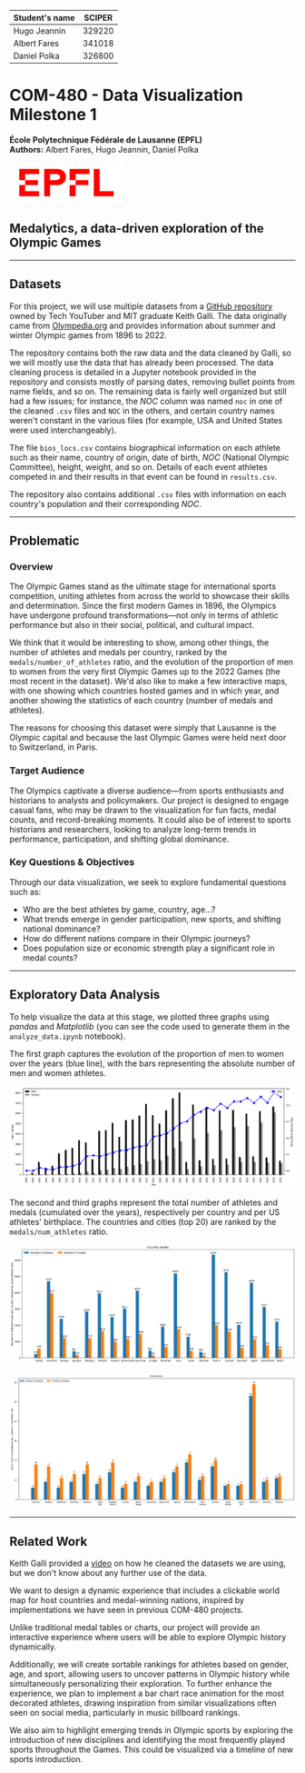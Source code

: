 | Student's name | SCIPER |
| -------------- | ------ |
| Hugo Jeannin | 329220 |
| Albert Fares | 341018 |
| Daniel Polka | 326800 |

# COM-480 - Data Visualization Milestone 1  
**École Polytechnique Fédérale de Lausanne (EPFL)**  
**Authors:** Albert Fares, Hugo Jeannin, Daniel Polka  


<img src="res/logo-epfl.png" alt="EPFL Logo" width="200">


## Medalytics, a data-driven exploration of the Olympic Games

---

## Datasets

For this project, we will use multiple datasets from a [GitHub repository](https://github.com/KeithGalli/Olympics-Dataset/tree/master?tab=readme-ov-file) owned by Tech YouTuber and MIT graduate Keith Galli. The data originally came from [Olympedia.org](https://www.olympedia.org/) and provides information about summer and winter Olympic games from 1896 to 2022.

The repository contains both the raw data and the data cleaned by Galli, so we will mostly use the data that has already been processed. The data cleaning process is detailed in a Jupyter notebook provided in the repository and consists mostly of parsing dates, removing bullet points from name fields, and so on. The remaining data is fairly well organized but still had a few issues; for instance, the *NOC* column was named `noc` in one of the cleaned `.csv` files and `NOC` in the others, and certain country names weren't constant in the various files (for example, USA and United States were used interchangeably).

The file `bios_locs.csv` contains biographical information on each athlete such as their name, country of origin, date of birth, *NOC* (National Olympic Committee), height, weight, and so on. Details of each event athletes competed in and their results in that event can be found in `results.csv`.

The repository also contains additional `.csv` files with information on each country's population and their corresponding *NOC*.

---

## Problematic

### Overview

The Olympic Games stand as the ultimate stage for international sports competition, uniting athletes from across the world to showcase their skills and determination. Since the first modern Games in 1896, the Olympics have undergone profound transformations—not only in terms of athletic performance but also in their social, political, and cultural impact.

We think that it would be interesting to show, among other things, the number of athletes and medals per country, ranked by the `medals/number_of_athletes` ratio, and the evolution of the proportion of men to women from the very first Olympic Games up to the 2022 Games (the most recent in the dataset). We'd also like to make a few interactive maps, with one showing which countries hosted games and in which year, and another showing the statistics of each country (number of medals and athletes).

The reasons for choosing this dataset were simply that Lausanne is the Olympic capital and because the last Olympic Games were held next door to Switzerland, in Paris.

### Target Audience

The Olympics captivate a diverse audience—from sports enthusiasts and historians to analysts and policymakers. Our project is designed to engage casual fans, who may be drawn to the visualization for fun facts, medal counts, and record-breaking moments. It could also be of interest to sports historians and researchers, looking to analyze long-term trends in performance, participation, and shifting global dominance.

### Key Questions & Objectives

Through our data visualization, we seek to explore fundamental questions such as:

- Who are the best athletes by game, country, age...?
- What trends emerge in gender participation, new sports, and shifting national dominance?
- How do different nations compare in their Olympic journeys?
- Does population size or economic strength play a significant role in medal counts?

---

## Exploratory Data Analysis

To help visualize the data at this stage, we plotted three graphs using *pandas* and *Matplotlib* (you can see the code used to generate them in the `analyze_data.ipynb` notebook).

The first graph captures the evolution of the proportion of men to women over the years (blue line), with the bars representing the absolute number of men and women athletes.

![Evolution of the proportion of men to women](res/mf_prop_ev.png)

The second and third graphs represent the total number of athletes and medals (cumulated over the years), respectively per country and per US athletes' birthplace. The countries and cities (top 20) are ranked by the `medals/num_athletes` ratio.

![Number of athletes and medals per country](res/countries_ratio.png)

![Number of athletes and medals per birthplace](res/us_birthpl_ratio.png)

---

## Related Work

Keith Galli provided a [video](https://www.youtube.com/watch?v=oad9tVEsfI0&ab_channel=KeithGalli) on how he cleaned the datasets we are using, but we don't know about any further use of the data.

We want to design a dynamic experience that includes a clickable world map for host countries and medal-winning nations, inspired by implementations we have seen in previous COM-480 projects.

Unlike traditional medal tables or charts, our project will provide an interactive experience where users will be able to explore Olympic history dynamically.

Additionally, we will create sortable rankings for athletes based on gender, age, and sport, allowing users to uncover patterns in Olympic history while simultaneously personalizing their exploration. To further enhance the experience, we plan to implement a bar chart race animation for the most decorated athletes, drawing inspiration from similar visualizations often seen on social media, particularly in music billboard rankings.

We also aim to highlight emerging trends in Olympic sports by exploring the introduction of new disciplines and identifying the most frequently played sports throughout the Games. This could be visualized via a timeline of new sports introduction.
